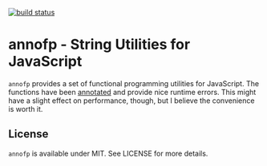 [![build status](https://secure.travis-ci.org/annojs/fp.png)](http://travis-ci.org/annojs/fp)
# annofp - String Utilities for JavaScript

`annofp` provides a set of functional programming utilities for JavaScript. The functions have been [annotated](https://github.com/annojs/annotate) and provide nice runtime errors. This might have a slight effect on performance, though, but I believe the convenience is worth it.

## License

`annofp` is available under MIT. See LICENSE for more details.
